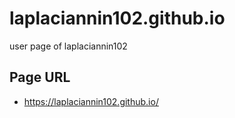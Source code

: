 # laplaciannin102.github.io
user page of laplaciannin102

## Page URL
- https://laplaciannin102.github.io/